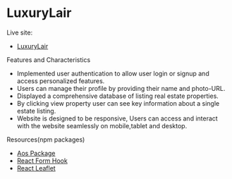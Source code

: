 # LuxuryLair

Live site:

- [LuxuryLair](https://assignment-9-real-estate.web.app)

Features and Characteristics

- Implemented user authentication to allow user login or signup and access personalized features.
- Users can manage their profile by providing their name and photo-URL.
- Displayed a comprehensive database of listing real estate properties.
- By clicking view property user can see key information about a single estate listing.
- Website is designed to be responsive, Users can access and interact with the website seamlessly on mobile,tablet and desktop.

Resources(npm packages)

- [Aos Package](https://www.npmjs.com/package/aos)
- [React Form Hook](https://react-hook-form.com/)
- [React Leaflet](https://react-leaflet.js.org/)